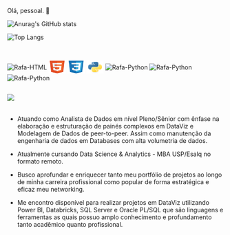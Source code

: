 Olá, pessoal. 👋

![Anurag's GitHub stats](https://github-readme-stats.vercel.app/api?username=Renatooreeh&show_icons=true&theme=radical)

![Top Langs](https://github-readme-stats.vercel.app/api/top-langs/?username=Renatooreeh&layout=compact&theme=radical)

##

<div style="display: inline_block"><br>
  <img align="center" alt="Rafa-HTML" height="30" width="40" src="https://img.icons8.com/?size=512&id=qYfwpsRXEcpc&format=png">
  <img align="center" alt="Rafa-HTML" height="30" width="40" src="https://raw.githubusercontent.com/devicons/devicon/master/icons/html5/html5-original.svg">
  <img align="center" alt="Rafa-CSS" height="30" width="40" src="https://raw.githubusercontent.com/devicons/devicon/master/icons/css3/css3-original.svg">
  <img align="center" alt="Rafa-Python" height="30" width="40" src="https://raw.githubusercontent.com/devicons/devicon/master/icons/python/python-original.svg">
  <img align="center" alt="Rafa-Python" height="30" width="40" src="https://w7.pngwing.com/pngs/496/62/png-transparent-databricks-logo-thumbnail-tech-companies-thumbnail.png">
  <img align="center" alt="Rafa-Python" height="30" width="40" src="https://img.icons8.com/?size=512&id=laYYF3dV0Iew&format=png">
  <img align="center" alt="Rafa-Python" height="30" width="40" src="https://icon2.cleanpng.com/20181024/ow/kisspng-logo-sail-racing-oracle-tee-grey-violet-brand-font-database-page-3-of-5-azoft-1713927085602.webp">
</div>

##

<div> 
    <a href="https://www.linkedin.com/in/oliveirarenatoo/" target="_blank"><img src="https://img.shields.io/badge/-LinkedIn-%230077B5?style=for-the-badge&logo=linkedin&logoColor=white" target="_blank"></a> 
</div>

##

- Atuando como Analista de Dados em nível Pleno/Sênior com ênfase na elaboração e estruturação de painés complexos em DataViz e Modelagem de Dados de peer-to-peer. Assim como manutenção da engenharia de dados em Databases com alta volumetria de dados. 
  
- Atualmente cursando Data Science & Analytics - MBA USP/Esalq no formato remoto.
  
- Busco aprofundar e enriquecer tanto meu portfólio de projetos ao longo de minha carreira profissional como popular de forma estratégica e eficaz meu networking.
  
- Me encontro disponível para realizar projetos em DataViz utilizando Power BI, Databricks, SQL Server e Oracle PL/SQL que são linguagens e ferramentas as quais possuo amplo conhecimento e profundamento tanto acadêmico quanto profissional.
